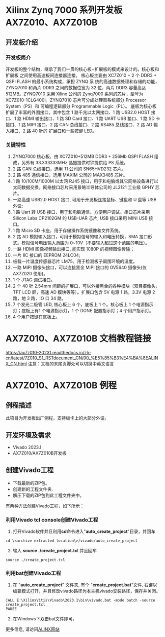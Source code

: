 # Xilinx Zynq 7000 系列开发板AX7Z010、AX7Z010B  
## 开发板介绍
### 开发板简介
开发板的整个结构，继承了我们一贯的核心板+扩展板的模式来设计的。核心板和扩展板
之间使用高速板间连接器连接。
核心板主要由 XC7Z010 + 2 个 DDR3 + QSPI FLASH 的最小系统构成，承担 ZYNQ 系
统的高速数据处理和存储的功能， ZYNQ7010 和两片 DDR3 之间的数据位宽为 32 位，两片
DDR3 容量高达 512MB。ZYNQ7010 采用 Xilinx 公司的 Zynq7000 系列的芯片，型号为
XC7Z010-1CLG400I。ZYNQ7010 芯片可分成处理器系统部分 Processor System（PS）和
可编程逻辑部分 Programmable Logic（PL）。
底板为核心板扩展了丰富的外围接口，其中包含 1 路千兆以太网接口、1 路 USB2.0 HOST
接口、1 路 HDMI 输出接口、1 路 SD Card 接口、1 路 UART USB 接口、1 路 SD 卡接口、1
路 MIPI 接口、2 路 CAN 总线接口、2 路 RS485 总线接口、2 路 AD 输入接口、2 路 40 针的
扩展口和一些按键 LED。
### 关键特性
  1. ZYNQ7000 核心板，由 XC7Z010+512MB DDR3 + 256Mb QSPI FLASH 组成，另外有 33.333333MHz 晶振提供时钟提供给 PS 系统。 
  2. 2 路 CAN 总线接口，选用 TI 公司的 SN65HVD232 芯片。   
  3. 2 路 485 通信接口，选用 MAXIM 公司的 MAX3485 芯片。 
  4. 1 路 10/100M/1000M 以太网 RJ45 接口，用于和电脑或其它网络设备进行以太网数据交换。网络接口芯片采用景略半导体公司的 JL2121 工业级 GPHY 芯片。   
  5. 一路高速 USB2.0 HOST 接口, 可用于开发板连接鼠标、键盘和 U 盘等 USB 外设;   
  6. 1 路 Uart 转 USB 接口，用于和电脑通信，方便用户调试。串口芯片采用 Silicon Labs CP2102GM 的 USB-UAR 芯片, USB 接口采用 MINI USB 接口。 
  7. 1 路 Micro SD 卡座，用于存储操作系统镜像和文件系统。  
  8. 2 路 AD 模拟输入接口，可用于模拟信号的输入和电压转换，SMA 接口形式。模拟信号电压输入范围为 0~10V（不要输入超过这个范围的电压）。 
  9. 一路 HDMI 图像视频输出接口, 能实现 1080P 的视频图像传输； 
  10. 一片 IIC 接口的 EEPROM 24LC04;  
  11. 板载一片温度传感器芯片 LM75，用于检测板子周围环境的温度。
  12. 一路 MIPI 摄像头接口，可以连接黑金 MIPI 接口的 OV5640 摄像头(仅 AX7Z020 使用)。
  13. 1 个 JTAG 调试接口。 
  14. 2 个 40 针 2.54mm 间距的扩展口，可以外接黑金的各种模块（双目摄像头，TFT LCD 屏，高速 AD 模块等等）。扩展口包含 5V 电源 1 路，3.3V 电源 2 路，地 3 路，IO 口 34 路。  
  15. 7 个发光二极管 LED, 核心板上 6 个，底板上 1 个。核心板上 1 个电源指示灯；底板上有1 个电源指示灯，1 个 DONE 配置指示灯；4 个用户指示灯。   
  16. 4 个用户按键在底板上。

# AX7Z010、AX7Z010B 文档教程链接
https://ax7z010-20231.readthedocs.io/zh-cn/latest/7Z010_S1_RSTdocument_CN/00_%E5%85%B3%E4%BA%8EALINX_CN.html
注意：文档的末尾页脚处可以切换中英文语言

# AX7Z010、AX7Z010B 例程
## 例程描述
此项目为开发板出厂例程，支持板卡上的大部分外设。
## 开发环境及需求
* Vivado 2023.1
* AX7Z010/AX7Z010B开发板
## 创建Vivado工程
* 下载最新的ZIP包。
* 创建新的工程文件夹.
* 解压下载的ZIP包到此工程文件夹中。


有两种方法创建Vivado工程，如下所示：
### 利用Vivado tcl console创建Vivado工程
1. 打开Vivado软件并且利用**cd**命令进入"**auto_create_project**"目录，并回车
```
cd \<archive extracted location\>/vivado/auto_create_project
```
2. 输入 **source ./create_project.tcl** 并且回车
```
source ./create_project.tcl
```

### 利用bat创建Vivado工程
1. 在 "**auto_create_project**" 文件夹, 有个 "**create_project.bat**"文件, 右键以编辑模式打开，并且修改vivado路径为本主机vivado安装路径，保存并关闭。
```
CALL E:\XilinxVitis\Vivado\2023.1\bin\vivado.bat -mode batch -source create_project.tcl
PAUSE
```
2. 在Windows下双击bat文件即可。


更多信息, 请访问[ALINX网站](https://www.alinx.com)